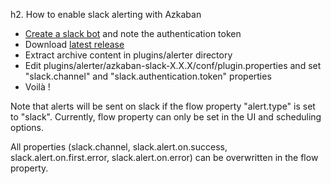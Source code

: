 h2. How to enable slack alerting with Azkaban
- [Create a slack bot](https://my.slack.com/services/new/bot) and note the authentication token
- Download [latest release](https://github.com/pmerienne/azkaban-slack/releases/download/0.0.1/azkaban-slack-0.0.1-dist.tar.gz)
- Extract archive content in plugins/alerter directory
- Edit plugins/alerter/azkaban-slack-X.X.X/conf/plugin.properties and set "slack.channel" and "slack.authentication.token" properties
- Voilà !

Note that alerts will be sent on slack if the flow property "alert.type" is set to "slack". Currently, flow property can only be set in the UI and scheduling options.

All properties (slack.channel, slack.alert.on.success, slack.alert.on.first.error, slack.alert.on.error) can be overwritten in the flow property.


